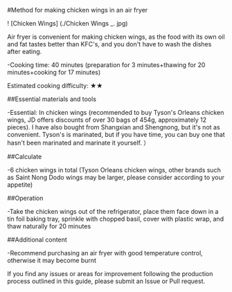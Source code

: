 #Method for making chicken wings in an air fryer

! [Chicken Wings] (./Chicken Wings _. jpg)

Air fryer is convenient for making chicken wings, as the food with its own oil and fat tastes better than KFC's, and you don't have to wash the dishes after eating.

-Cooking time: 40 minutes (preparation for 3 minutes+thawing for 20 minutes+cooking for 17 minutes)

Estimated cooking difficulty: ★★

##Essential materials and tools

-Essential: In chicken wings (recommended to buy Tyson's Orleans chicken wings, JD offers discounts of over 30 bags of 454g, approximately 12 pieces). I have also bought from Shangxian and Shengnong, but it's not as convenient. Tyson's is marinated, but if you have time, you can buy one that hasn't been marinated and marinate it yourself. ）

##Calculate

-6 chicken wings in total (Tyson Orleans chicken wings, other brands such as Saint Nong Dodo wings may be larger, please consider according to your appetite)

##Operation

-Take the chicken wings out of the refrigerator, place them face down in a tin foil baking tray, sprinkle with chopped basil, cover with plastic wrap, and thaw naturally for 20 minutes

##Additional content

-Recommend purchasing an air fryer with good temperature control, otherwise it may become burnt

If you find any issues or areas for improvement following the production process outlined in this guide, please submit an Issue or Pull request.